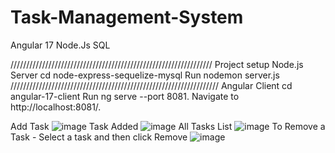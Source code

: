 # Task-Management-System
Angular 17
Node.Js
SQL

////////////////////////////////////////////////////////////////
Project setup
Node.js Server
cd node-express-sequelize-mysql
Run nodemon server.js
//////////////////////////////////////////////////////////////////
Angular Client
cd angular-17-client
Run ng serve --port 8081. Navigate to http://localhost:8081/.

Add Task
![image](https://github.com/user-attachments/assets/30875598-3070-40d5-82b0-e752947a960a)
Task Added
![image](https://github.com/user-attachments/assets/37dc7049-6e98-4c6e-898e-9714cc67498b)
All Tasks List
![image](https://github.com/user-attachments/assets/e55d5cb4-39ae-468c-a59b-c12216ae48ac)
To Remove a Task 
      - Select a task and then click Remove
![image](https://github.com/user-attachments/assets/e6aff37f-4ded-46f2-8067-47e12e00c536)

